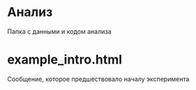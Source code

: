 # Анализ
Папка с данными и кодом анализа

# example_intro.html
Сообщение, которое предшествовало началу эксперимента
